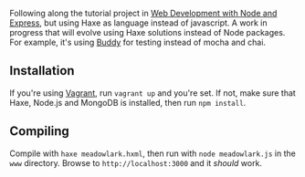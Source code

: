 Following along the tutorial project in [Web Development with Node and Express](http://shop.oreilly.com/product/0636920032977.do), but using Haxe as language instead of javascript. A work in progress that will evolve using Haxe solutions instead of Node packages. For example, it's using [Buddy](https://github.com/ciscoheat/buddy) for testing instead of mocha and chai.

## Installation

If you're using [Vagrant](http://vagrantup.com), run `vagrant up` and you're set. If not, make sure that Haxe, Node.js and MongoDB is installed, then run `npm install`.

## Compiling

Compile with `haxe meadowlark.hxml`, then run with `node meadowlark.js` in the `www` directory. Browse to `http://localhost:3000` and it *should* work.
